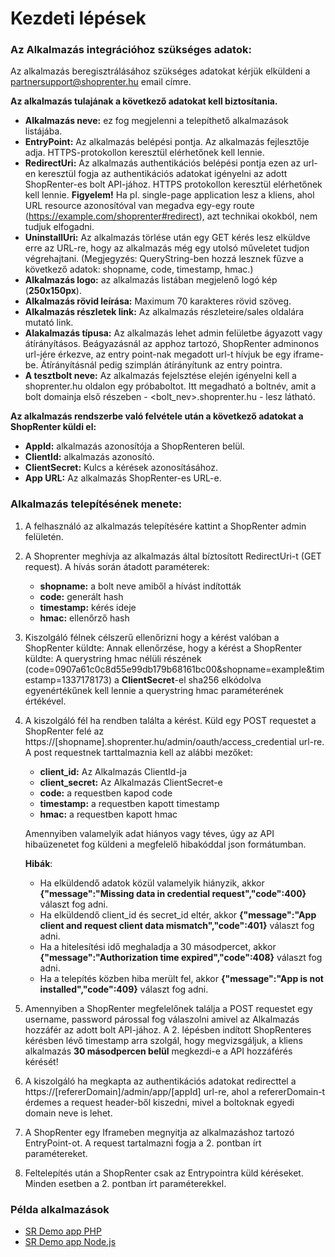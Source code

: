 # Kezdeti lépések

### Az Alkalmazás integrációhoz szükséges adatok:

Az alkalmazás beregisztrálásához szükséges adatokat kérjük elküldeni a partnersupport@shoprenter.hu email címre.

**Az alkalmazás tulajának a következő adatokat kell biztosítania.**
- **Alkalmazás neve:** ez fog megjelenni a telepíthető alkalmazások listájába.
- **EntryPoint:** Az alkalmazás belépési pontja. Az alkalmazás fejlesztője adja. HTTPS-protokollon keresztül elérhetőnek kell lennie.
- **RedirectUri:** Az alkalmazás authentikációs belépési pontja ezen az url-en keresztül fogja az authentikációs adatokat igényelni az adott ShopRenter-es bolt API-jához. HTTPS protokollon keresztül elérhetőnek kell lennie. **Figyelem!** Ha pl. single-page application lesz a kliens, ahol URL resource azonosítóval van megadva egy-egy route (https://example.com/shoprenter#redirect), azt technikai okokból, nem tudjuk elfogadni.
- **UninstallUri:** Az alkalmazás törlése után egy GET kérés lesz elküldve erre az URL-re, hogy az alkalmazás még egy utolsó műveletet tudjon végrehajtani. (Megjegyzés: QueryString-ben hozzá lesznek fűzve a következő adatok: shopname, code, timestamp, hmac.)
- **Alkalmazás logo:** az alkalmazás listában megjelenő logó kép (**250x150px**).
- **Alkalmazás rövid leírása:** Maximum 70 karakteres rövid szöveg.
- **Alkalmazás részletek link:** Az alkalmazás részleteire/sales oldalára mutató link.
- **Alakalmazás típusa:** Az alkalmazás lehet admin felületbe ágyazott vagy átírányításos. Beágyazásnál az apphoz tartozó, ShopRenter adminonos url-jére érkezve, az entry point-nak megadott url-t hívjuk be egy iframe-be. Átírányításnál pedig szimplán átírányítunk az entry pointra.
- **A tesztbolt neve:** Az alkalmazás fejelsztése elején igényelni kell a shoprenter.hu oldalon egy próbaboltot. Itt megadható a boltnév, amit a bolt domainja első részeben - <bolt_nev>.shoprenter.hu - lesz látható.

**Az alkalmazás rendszerbe való felvétele után a következő adatokat a ShopRenter küldi el:**
- **AppId:** alkalmazás azonosítója a ShopRenteren belül. 
- **ClientId:** alkalmazás azonosító.
- **ClientSecret:** Kulcs a kérések azonosításához.
- **App URL:** Az alkalmazás ShopRenter-es URL-e.

### Alkalmazás telepítésének menete:
1. A felhasználó az alkalmazás telepítésére kattint a ShopRenter admin felületén.
2. A Shoprenter meghívja az alkalmazás által bíztosított RedirectUri-t (GET request).
    A hívás során átadott paraméterek:
    - **shopname:** a bolt neve amiből a hívást indították
    - **code:** generált hash
    - **timestamp:** kérés ideje
    - **hmac:** ellenőrző hash
3. Kiszolgáló félnek célszerű ellenőrizni hogy a kérést valóban a ShopRenter küldte:
Annak ellenőrzése, hogy a kérést a ShopRenter küldte:
A querystring hmac nélüli részének (code=0907a61c0c8d55e99db179b68161bc00&shopname=example&timestamp=1337178173) a **ClientSecret**-el sha256 elkódolva egyenértékűnek kell lennie a querystring hmac paraméterének értékével.
4. A kiszolgáló fél ha rendben találta a kérést. Küld egy POST requestet a ShopRenter felé az https://[shopname].shoprenter.hu/admin/oauth/access_credential url-re.
A post requestnek tarttalmaznia kell az alábbi mezőket:
    - **client_id:** Az Alkalmazás ClientId-ja
    - **client_secret:** Az Alkalmazás ClientSecret-e 
    - **code:** a requestben kapod code
    - **timestamp:** a requestben kapott timestamp
    - **hmac:** a requestben kapott hmac
    
    Amennyiben valamelyik adat hiányos vagy téves, úgy az API hibaüzenetet fog küldeni a megfelelő hibakóddal json formátumban. 
    
    **Hibák**:
    - Ha elküldendő adatok közül valamelyik hiányzik, akkor **{"message":"Missing data in credential request","code":400}** választ fog adni.
    - Ha elküldendő client_id és secret_id eltér, akkor **{"message":"App client and request client data mismatch","code":401}** választ fog adni.
    - Ha a hitelesítési idő meghaladja a 30 másodpercet, akkor **{"message":"Authorization time expired","code":408}** választ fog adni.
    - Ha a telepítés közben hiba merült fel, akkor  **{"message":"App is not installed","code":409}** választ fog adni.
5. Amennyiben a ShopRenter megfelelőnek találja a POST requestet egy username, password párossal fog válaszolni amivel az Alkalmazás hozzáfér az adott bolt API-jához. A 2. lépésben indított ShopRenteres kérésben lévő timestamp arra szolgál, hogy megvizsgáljuk, a kliens alkalmazás **30 másodpercen belül** megkezdi-e a API hozzáférés kérését!
6. A kiszolgáló ha megkapta az authentikációs adatokat redirecttel a https://[refererDomain]/admin/app/[appId] url-re, ahol a refererDomain-t érdemes a request header-ből kiszedni, mivel a boltoknak egyedi domain neve is lehet.
7. A ShopRenter egy Iframeben megnyitja az alkalmazáshoz tartozó EntryPoint-ot. A request tartalmazni fogja a 2. pontban írt paramétereket.
8. Feltelepítés után a ShopRenter csak az Entrypointra küld kéréseket. Minden esetben a 2. pontban írt paraméterekkel.

### Példa alkalmazások
- [SR Demo app PHP](https://github.com/Shoprenter/sr-demo-app-php)
- [SR Demo app Node.js](https://github.com/Shoprenter/sr-demo-app-node)
